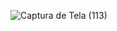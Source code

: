 ![Captura de Tela (113)](https://github.com/limamario441/nlw-unite-react-main/assets/88130044/382f8e88-5107-46a1-98ec-6b73ad94b225)
